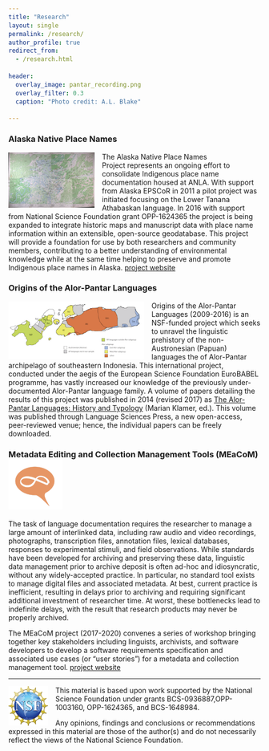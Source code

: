 ```yaml
---
title: "Research"
layout: single
permalink: /research/
author_profile: true
redirect_from:
  - /research.html

header:
  overlay_image: pantar_recording.png
  overlay_filter: 0.3
  caption: "Photo credit: A.L. Blake"

---
```


### Alaska Native Place Names

<img src="/images/andrews-map-sm.png" width="172" height="110" align="left" style="margin-right:15px;" >  The Alaska Native Place Names Project represents an ongoing effort to consolidate Indigenous place name documentation housed at ANLA. With support from Alaska EPSCoR in 2011 a pilot project was initiated focusing on the Lower Tanana Athabaskan language. In 2016 with support from National Science Foundation grant OPP-1624365 the project is being expanded to integrate historic maps and manuscript data with place name information within an extensible, open-source geodatabase. This project will provide a foundation for use by both researchers and community members, contributing to a better understanding of environmental knowledge while at the same time helping to preserve and promote Indigenous place names in Alaska. [project website](http://akplacenames.org)




### Origins of the Alor-Pantar Languages

<img src="/images/aprelations.png" width="271" height="115" align="left" style="margin-right:15px;"> Origins of the Alor-Pantar Languages</a> (2009-2016) is an NSF-funded project which seeks to unravel the linguistic prehistory of the non-Austronesian (Papuan) languages the of Alor-Pantar archipelago of southeastern Indonesia. This international project, conducted under the aegis of the European Science Foundation EuroBABEL programme, has vastly increased our knowledge of the previously under-documented Alor-Pantar language family. A volume of papers detailing the results of this project was published in 2014 (revised 2017) as [The Alor-Pantar Languages: History and Typology](http://langsci-press.org/catalog/book/22) (Marian Klamer, ed.). This volume was published through Language Sciences Press, a new open-access, peer-reviewed venue; hence, the individual papers can be freely downloaded.

### Metadata Editing and Collection Management Tools (MEaCoM) ![MEaCoM](/images/saymorex_icon.png)

 The task of language documentation  requires the researcher to manage a large amount of interlinked data, including raw audio and video recordings, photographs, transcription files, annotation files, lexical databases, responses to experimental stimuli, and field observations. While standards have been developed for archiving and preserving these data, linguistic data management prior to archive deposit is often ad-hoc and idiosyncratic, without any widely-accepted practice. In particular, no standard tool exists to manage digital files and associated metadata. At best, current practice is inefficient, resulting in delays prior to archiving and requiring significant additional investment of researcher time. At worst, these bottlenecks lead to indefinite delays, with the result that research products may never be properly archived.

The MEaCoM project (2017-2020) convenes a series of workshop bringing together key stakeholders including linguists, archivists, and software developers to develop a software requirements specification and associated use cases (or “user stories”) for a metadata and collection management tool. [project website](https://sites.google.com/a/hawaii.edu/meacom/home)




<hr>
<img src="/images/NSFlogoTrans.png" alt="NSF" width="79" height="79" align="left" style="margin-right:15px;">This material is based upon work supported by the National Science Foundation under grants BCS-0936887,OPP-1003160,  OPP-1624365, and   BCS-1648984.

Any opinions, findings and conclusions or recommendations expressed in this material are those of the author(s) and do not necessarily reflect the views of the National Science Foundation.
